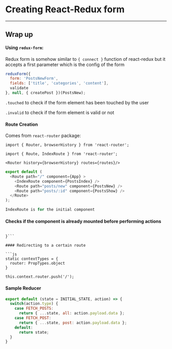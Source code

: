 # Creating React-Redux form 
-----

## Wrap up

#### Using `redux-form`:

Redux form is somehow similar to `{ connect }` function of react-redux but
it accepts a first parameter which is the config of the form

```js
reduxForm({
  form: 'PostsNewForm',
  fields: ['title', 'categories', 'content'],
  validate
}, null, { createPost })(PostsNew);
```

`.touched` to check if the form element has been touched by the user

`.invalid` to check if the form element is valid or not

#### Route Creation 

Comes from `react-router` package:

`import { Router, browserHistory } from 'react-router';`

`import { Route, IndexRoute } from 'react-router';`

`<Router history={browserHistory} routes={routes}/>`

```js
export default (
  <Route path="/" component={App} >
    <IndexRoute component={PostsIndex} />
    <Route path="posts/new" component={PostsNew} />
    <Route path="posts/:id" component={PostsShow} />
  </Route>
);

IndexRoute is for the initial component
```

#### Checks if the component is already mounted before performing actions
```componentWillMount() {
    
}```

#### Redirecting to a certain route

```js
static contextTypes = {
  router: PropTypes.object
}

this.context.router.push('/');
```

#### Sample Reducer
```js
export default (state = INITIAL_STATE, action) => {
  switch(action.type) {
    case FETCH_POSTS:
      return { ...state, all: action.payload.data };
    case FETCH_POST:
      return { ...state, post: action.payload.data };
    default:
      return state;
  }
}
```

